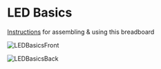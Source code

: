 # LED Basics

[Instructions](https://www.alpenglowindustries.com/pages/instructions-home-page) for assembling & using this breadboard

![LEDBasicsFront](https://github.com/AlpenglowIndustries/Alpenglow_CircuitBasics/assets/17057481/89729372-8517-47a6-aa2e-ad6a46b120cc)

![LEDBasicsBack](https://github.com/AlpenglowIndustries/Alpenglow_CircuitBasics/assets/17057481/5aae22f8-c5c2-47bf-9640-59ab8e3990e0)


